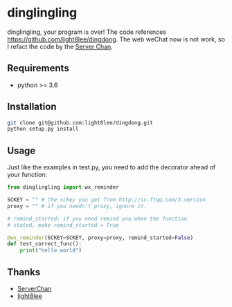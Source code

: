 # dinglingling
dinglingling, your program is over!
The code references https://github.com/light8lee/dingdong. The web weChat now is not work, so I refact the code by the [Server Chan](http://sc.ftqq.com/3.version).

## Requirements
- python >= 3.6

## Installation
```bash
git clone git@github.com:light8lee/dingdong.git
python setup.py install
```

## Usage
Just like the examples in test.py, you need to add the decorator ahead of your function:
```python
from dinglingling import wx_reminder

SCKEY = "" # the sckey you get from http://sc.ftqq.com/3.version
proxy = "" # if you needn't proxy, ignore it.

# remind_started: if you need remind you when the function 
# stated, make remind_started = True

@wx_reminder(SCKEY=SCKEY, proxy=proxy, remind_started=False)
def test_correct_func():
    print("hello world")
```

## Thanks
- [ServerChan](http://sc.ftqq.com/3.version)
- [light8lee](https://github.com/light8lee)
